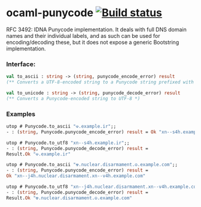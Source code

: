 # ocaml-punycode [![Build status](https://travis-ci.org/cfcs/ocaml-punycode.svg?branch=master)](https://travis-ci.org/cfcs/ocaml-punycode)

RFC 3492: IDNA Punycode implementation.
It deals with full DNS domain names and their individual labels, and as such can be used for encoding/decoding these,
but it does not expose a generic Bootstring implementation.

### Interface:

```ocaml
val to_ascii : string -> (string, punycode_encode_error) result
(** Converts a UTF-8-encoded string to a Punycode string prefixed with "xn--" *)

val to_unicode : string -> (string, punycode_decode_error) result
(** Converts a Punycode-encoded string to UTF-8 *)
```

### Examples

```ocaml
utop # Punycode.to_ascii "☫.example.ir";;
- : (string, Punycode.punycode_encode_error) result = Ok "xn--s4h.example.ir"

utop # Punycode.to_utf8 "xn--s4h.example.ir";;
- : (string, Punycode.punycode_decode_error) result =
Result.Ok "☫.example.ir"

utop # Punycode.to_ascii "☢.nuclear.disarmament.☮.example.com";;
- : (string, Punycode.punycode_encode_error) result =
Ok "xn--j4h.nuclear.disarmament.xn--v4h.example.com"

utop # Punycode.to_utf8 "xn--j4h.nuclear.disarmament.xn--v4h.example.com";;
- : (string, Punycode.punycode_decode_error) result =
Result.Ok "☢.nuclear.disarmament.☮.example.com"
```
